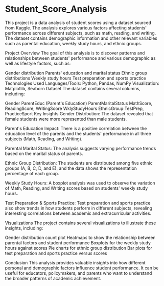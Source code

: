 # Student_Score_Analysis
This project is a data analysis of student scores using a dataset sourced from Kaggle. The analysis explores various factors affecting students' performance across different subjects, such as math, reading, and writing. The dataset contains demographic information and other relevant variables such as parental education, weekly study hours, and ethnic groups.

Project Overview
The goal of this analysis is to discover patterns and relationships between students' performance and various demographic as well as lifestyle factors, such as:

Gender distribution
Parents' education and marital status
Ethnic group distributions
Weekly study hours
Test preparation and sports practice
Technologies Used
Languages/Tools: Python, Pandas, NumPy
Visualization: Matplotlib, Seaborn
Dataset
The dataset contains several columns, including:

Gender
ParentEduc (Parent's Education)
ParentMaritalStatus
MathScore, ReadingScore, WritingScore
WklyStudyHours
EthnicGroup
TestPrep, PracticeSport
Key Insights
Gender Distribution: The dataset revealed that female students were more represented than male students.

Parent's Education Impact: There is a positive correlation between the education level of the parents and the students' performance in all three subjects (Math, Reading, and Writing).

Parental Marital Status: The analysis suggests varying performance trends based on the marital status of parents.

Ethnic Group Distribution: The students are distributed among five ethnic groups (A, B, C, D, and E), and the data shows the representation percentage of each group.

Weekly Study Hours: A boxplot analysis was used to observe the variation of Math, Reading, and Writing scores based on students' weekly study hours.

Test Preparation & Sports Practice: Test preparation and sports practice also show trends in how students perform in different subjects, revealing interesting correlations between academic and extracurricular activities.

Visualizations
The project contains several visualizations to illustrate these insights, including:

Gender distribution count plot
Heatmaps to show the relationship between parental factors and student performance
Boxplots for the weekly study hours against scores
Pie charts for ethnic group distribution
Bar plots for test preparation and sports practice versus scores

Conclusion
This analysis provides valuable insights into how different personal and demographic factors influence student performance. It can be useful for educators, policymakers, and parents who want to understand the broader patterns of academic achievement.
